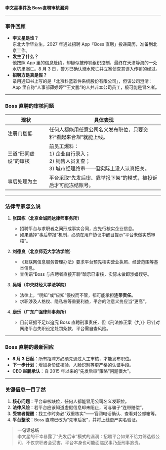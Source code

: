 **李文星事件及 Boss直聘审核漏洞**

---

### 事件回顾
- **李文星是谁？**  
  东北大学毕业生，2027 年通过招聘 App「Boss 直聘」投递简历，准备到北京工作。  
- **发生了什么？**  
  他按照 App 里的信息赴约，却疑似被传销组织控制，最终在天津静海的一处水坑里溺亡。8 月 3 日，警方已确认溺水死亡并立案侦查其误入传销的经过。  
- **招聘方是真是假？**  
  录用通知书上写的是「北京科蓝软件系统股份有限公司」，但该公司澄清：App 里自称“人事部薛婷婷”“王文鹏”的人并非本公司员工，极可能是冒名者。

---

### Boss 直聘的审核问题
| 现状 | 具体表现 |
| --- | --- |
| 注册门槛低 | 任何人都能用任意公司名义发布职位，只要资料“看起来合规”就能上线。|
| 三道“形同虚设”的审核 | 前员工爆料：<br>1) 企业自行录入；<br>2) 销售人员复查；<br>3) 城市经理终审——但实际上没人认真把关。|
| 事后处理为主 | 平台采取“先发后审、靠举报下架”的模式，被投诉后才可能冻结账号。|

---

### 法律专家怎么说
1. **张国栋（北京金诚同达律师事务所）**  
   - 招聘平台与求职者之间形成事实合同，应先行核实企业信息。  
   - 如果选择“事后举报”机制，必须在用户协议中醒目提示“平台未做实质审核”。  

2. **刘德良（北京师范大学法学院）**  
   - 《互联网信息服务管理办法》要求平台预先核实营业执照、经营范围等基本信息。  
   - 宣传语“Boss 与应聘者直接开聊”暗示已审核，实际未做即涉嫌误导。  

3. **吴韬（中央财经大学法学院）**  
   - 法律上，“明知”或“应知”侵权而不管，都可能承担**连带责任**。  
   - 求职涉及人格权、隐私权等重要利益，平台的注意义务应当“更高”。  

4. **康乐（广东广强律师事务所）**  
   - 目前证据不足以追究 Boss 直聘刑事责任，但《刑法修正案（九）》已针对网络平台失职设定处罚条款，平台需自查风险。  

---

### Boss 直聘的最新回应
- **8 月 3 日起**：所有招聘方必须先通过人工审核，才能发布职位。  
- **下一步计划**：增加身份证核验、人脸识别等更严格的认证手段。  
- **CEO 赵鹏承认**：自 2015 年以来的“先发后审”策略“问题很大”。  

---

### 关键信息一目了然
1. **核心问题**：平台审核缺位，任何人都能冒用公司名义发职位。  
2. **法律风险**：若平台应该知道虚假信息却未阻止，可与骗子“连带赔偿”。  
3. **受害者提醒**：找工作时务必“双重核实”——官网电话确认、查看对公邮箱等。  
4. **平台整改**：Boss 直聘已改为“先审后发”，并将上线更严实名验证。  

> **一句话总结**  
> 李文星的不幸暴露了“先发后审”模式的漏洞：招聘平台如果不给力筛选假公司，不仅求职者会受害，平台本身也可能面临民事乃至刑事追责。